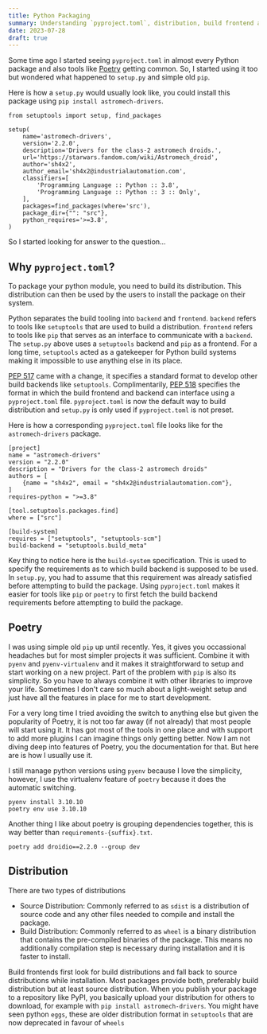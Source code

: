 ```yaml
---
title: Python Packaging
summary: Understanding `pyproject.toml`, distribution, build frontend and backends
date: 2023-07-28
draft: true
---
```


Some time ago I started seeing `pyproject.toml` in almost every Python package and also tools like [Poetry](https://python-poetry.org/) getting common. So, I started using it too but wondered what happened to `setup.py` and simple old `pip`.

Here is how a `setup.py` would usually look like, you could install this package using `pip install astromech-drivers`.
```
from setuptools import setup, find_packages

setup(
    name='astromech-drivers',
    version='2.2.0',
    description='Drivers for the class-2 astromech droids.',
    url='https://starwars.fandom.com/wiki/Astromech_droid',
    author='sh4x2',
    author_email='sh4x2@industrialautomation.com',
    classifiers=[
        'Programming Language :: Python :: 3.8',
        'Programming Language :: Python :: 3 :: Only',
    ],
    packages=find_packages(where='src'),
    package_dir={"": "src"},
    python_requires='>=3.8',
)
```

So I started looking for answer to the question...

## Why `pyproject.toml`?

To package your python module, you need to build its distribution. This distribution can then be used by the users to install the package on their system.

Python separates the build tooling into `backend` and `frontend`. `backend` refers to tools like `setuptools` that are used to build a distribution. `frontend` refers to tools like `pip` that serves as an interface to communicate with a `backend`.
The `setup.py` above uses a `setuptools` backend and `pip` as a frontend. For a long time, `setuptools` acted as a gatekeeper for Python build systems making it impossible to use anything else in its place.

[PEP 517](https://peps.python.org/pep-0517/) came with a change, it specifies a standard format to develop other build backends like `setuptools`. Complimentarily, [PEP 518](https://peps.python.org/pep-0518/) specifies the format in which the build frontend and backend can interface using a `pyproject.toml` file. `pyproject.toml` is now the default way to build distribution and `setup.py` is only used if `pyproject.toml` is not preset.

Here is how a corresponding `pyproject.toml` file looks like for the `astromech-drivers` package.
```
[project]
name = "astromech-drivers"
version = "2.2.0"
description = "Drivers for the class-2 astromech droids"
authors = [
    {name = "sh4x2", email = "sh4x2@industrialautomation.com"},
]
requires-python = ">=3.8"

[tool.setuptools.packages.find]
where = ["src"]

[build-system]
requires = ["setuptools", "setuptools-scm"]
build-backend = "setuptools.build_meta"
```

Key thing to notice here is the `build-system` specification. This is used to specify the requirements as to which build backend is supposed to be used. In `setup.py`, you had to assume that this requirement was already satisfied before attempting to build the package. Using `pyproject.toml` makes it easier for tools like `pip` or `poetry` to first fetch the build backend requirements before attempting to build the package.
 

## Poetry

I was using simple old `pip` up until recently. Yes, it gives you occassional headaches but for most simpler projects it was sufficient. Combine it with `pyenv` and `pyenv-virtualenv` and it makes it straightforward to setup and start working on a new project. Part of the problem with `pip` is also its simplicity. So you have to always combine it with other libraries to improve your life. Sometimes I don't care so much about a light-weight setup and just have all the features in place for me to start development.

For a very long time I tried avoiding the switch to anything else but given the popularity of Poetry, it is not too far away (if not already) that most people will start using it. It has got most of the tools in one place and with support to add more plugins I can imagine things only getting better. Now I am not diving deep into features of Poetry, you the documentation for that. But here are is how I usually use it.

I still manage python versions using `pyenv` because I love the simplicity, however, I use the virtualenv feature of `poetry` because it does the automatic switching.
```
pyenv install 3.10.10
poetry env use 3.10.10
```

Another thing I like about poetry is grouping dependencies together, this is way better than `requirements-{suffix}.txt`.
```
poetry add droidio==2.2.0 --group dev 
```


## Distribution

There are two types of distributions
- Source Distribution: Commonly referred to as `sdist` is a distribution of source code and any other files needed to compile and install the package.
- Build Distribution: Commonly referred to as `wheel` is a binary distribution that contains the pre-compiled binaries of the package. This means no additionally compilation step is necessary during installation and it is faster to install.

Build frontends first look for build distributions and fall back to source distributions while installation. Most packages provide both, preferably build distribution but at least source distribution. When you publish your package to a repository like PyPI, you basically upload your distribution for others to download, for example with `pip install astromech-drivers`.
You might have seen python `eggs`, these are older distribution format in `setuptools` that are now deprecated in favour of `wheels`


